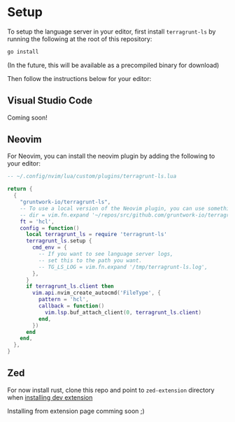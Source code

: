 # Setup

To setup the language server in your editor, first install `terragrunt-ls` by running the following at the root of this repository:

```bash
go install
```

(In the future, this will be available as a precompiled binary for download)

Then follow the instructions below for your editor:

## Visual Studio Code

Coming soon!

## Neovim

For Neovim, you can install the neovim plugin by adding the following to your editor:

```lua
-- ~/.config/nvim/lua/custom/plugins/terragrunt-ls.lua

return {
  {
    "gruntwork-io/terragrunt-ls",
    -- To use a local version of the Neovim plugin, you can use something like following:
    -- dir = vim.fn.expand '~/repos/src/github.com/gruntwork-io/terragrunt-ls',
    ft = 'hcl',
    config = function()
      local terragrunt_ls = require 'terragrunt-ls'
      terragrunt_ls.setup {
        cmd_env = {
          -- If you want to see language server logs,
          -- set this to the path you want.
          -- TG_LS_LOG = vim.fn.expand '/tmp/terragrunt-ls.log',
        },
      }
      if terragrunt_ls.client then
        vim.api.nvim_create_autocmd('FileType', {
          pattern = 'hcl',
          callback = function()
            vim.lsp.buf_attach_client(0, terragrunt_ls.client)
          end,
        })
      end
    end,
  },
}
```

## Zed

For now install rust, clone this repo and point to `zed-extension` directory when [installing dev extension](https://zed.dev/docs/extensions/developing-extensions#developing-an-extension-locally)

Installing from extension page comming soon ;)
